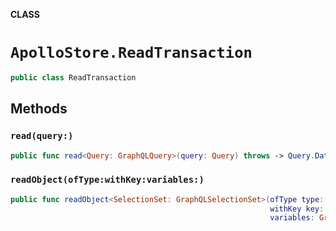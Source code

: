 **CLASS**

# `ApolloStore.ReadTransaction`

```swift
public class ReadTransaction
```

## Methods
### `read(query:)`

```swift
public func read<Query: GraphQLQuery>(query: Query) throws -> Query.Data
```

### `readObject(ofType:withKey:variables:)`

```swift
public func readObject<SelectionSet: GraphQLSelectionSet>(ofType type: SelectionSet.Type,
                                                          withKey key: CacheKey,
                                                          variables: GraphQLMap? = nil) throws -> SelectionSet
```
